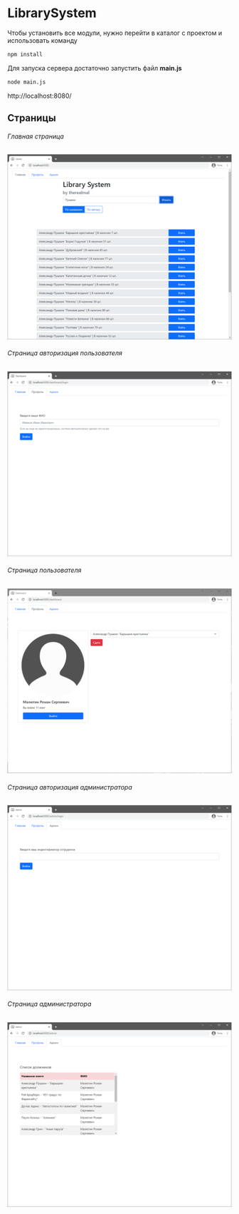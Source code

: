 # LibrarySystem

Чтобы установить все модули, нужно перейти в каталог с проектом и использовать команду
```sh
npm install
```

Для запуска сервера достаточно запустить файл  **main.js**
```sh
node main.js
```

http://localhost:8080/

## Страницы
###### Главная страница
![index.html](demo/index.png)

###### Страница авторизация пользователя
![index.html](demo/dashLogin.png)

###### Страница пользователя
![index.html](demo/dash.png)

###### Страница авторизация администратора
![index.html](demo/adminLogin.png)

###### Страница администратора
![index.html](demo/admin.png)
